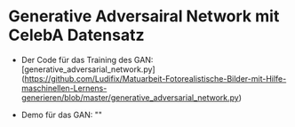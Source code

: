# Generative Adversairal Network mit CelebA Datensatz

- Der Code für das Training des GAN:  [generative_adversarial_network.py] (https://github.com/Ludifix/Matuarbeit-Fotorealistische-Bilder-mit-Hilfe-maschinellen-Lernens-generieren/blob/master/generative_adversarial_network.py)

- Demo für das GAN: ""
